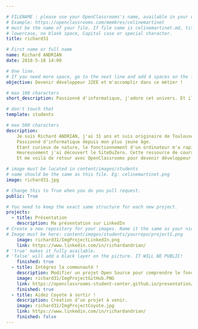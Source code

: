 ```yaml
---

# FILENAME : please use your OpenClassrooms's name, available in your url.
# Example: https://openclassrooms.com/membres/celinemartinet
# must be the name of your file. If file name is celinemartinet.md, title is celinemartinet.
# lowercase, no blank space, Capital case or special character.
title: richard31

# First name or full name
name: Richard ANDRIAN
date: 2018-5-18 14:00

# One line.
# If you need more space, go to the next line and add 4 spaces on the left, as in 'description'.
objective: Devenir développeur J2EE et m'accomplir dans ce métier !

# max 100 characters
short_description: Passionné d'informatique, j'adore cet univers. Et il est temps d'en faire ma carrière.

# don't touch that
template: students

# max 500 characters
description:
    Je suis Richard ANDRIAN, j'ai 31 ans et suis originaire de Toulouse.
    Passionné d'informatique depuis mon plus jeune âge.
    Etant curieux de nature, le fonctionnement d'un ordinateur m'a rapidement intrigué.
    Heureusement j'ai découvert le SiteDuZero. Cette ressource de cours gratuits et en francais m'avait permis d'avoir quelques bagages fort utiles dans divers domaines.
    Et me voilà de retour avec OpenClassrooms pour devenir développeur J2EE !

# image must be located in content/images/students
# name should be the same as this file. Eg: celinemartinet.png
image: richard31.jpg

# Change this to True when you do you pull request.
public: True

# You need to keep the exact same structure for each new project.
projects:
  - title: Présentation
    description: Ma présentation sur LinkedIn
# Create a new repository for your images. Name it the same as your nickname and profile picture.
# Image must be here: content/images/students/yourrepo/project1.png
    image: richard31/ImgProjectLinkedIn.png
    link: https://www.linkedin.com/in/richardandrian/
# 'true' makes it fully available.
# 'false' will add a black layer on the picture. IT WILL BE PUBLIC!
    finished: true
  - title: Intégrez la communauté !
    description: Modifier un projet Open Source pour comprendre le fonctionnement de Git, de Github et des pull requests. 
    image: richard31/ImgProjectGitHub.PNG
    link: https://openclassrooms-student-center.github.io/presentation/students/richard31.html
    finished: true
  - title: Aidez Coyote à sortir !
    description: Création d’un projet à venir.
    image: richard31/ImgProjectCoyote.jpg
    link: https://www.linkedin.com/in/richardandrian/
    finished: false
---
```


